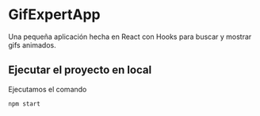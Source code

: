 # GifExpertApp

Una pequeña aplicación hecha en React con Hooks para buscar y mostrar gifs animados.

## Ejecutar el proyecto en local

Ejecutamos el comando

```
npm start
```